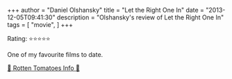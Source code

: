 +++
author = "Daniel Olshansky"
title = "Let the Right One In"
date = "2013-12-05T09:41:30"
description = "Olshansky's review of Let the Right One In"
tags = [
    "movie",
]
+++

Rating: ⭐⭐⭐⭐⭐

One of my favourite films to date.

[🍅 Rotten Tomatoes Info 🍅](https://www.rottentomatoes.com//m/let_the_right_one_in)